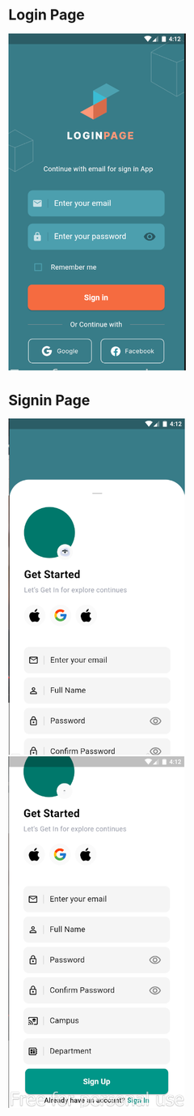 <p align="left">
<h1>Login Page</h1>
<img src="apppic/Capture1.PNG"/>
<p>
<h1>Signin Page</h1>
<img src="apppic/Capture2.PNG"/>
<img src="apppic/Capture3.PNG"/>
</p>
</p>
